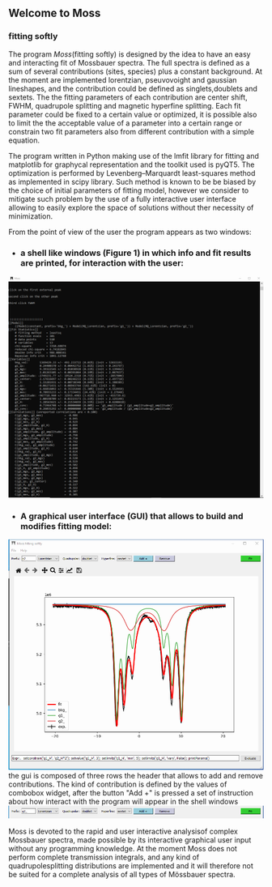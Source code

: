 ## Welcome to Moss
### fitting softly

The program *Moss*(fitting softly) is designed by the idea to have an easy and interacting fit of Mossbauer spectra.
The full spectra is defined as a sum of several contributions (sites, species) plus a constant background. 
At the moment are implemented lorentzian, pseuvovoight and gaussian lineshapes, and the contribution could be defined as singlets,doublets and sextets.
The the fitting parameters of each contribution are center shift, FWHM, quadrupole splitting and magnetic hyperfine splitting.
Each fit parameter could be fixed to a certain value or optimized, it is possible also to limit the the acceptable value of a parameter into a certain range or constrain two fit parameters also from different contribution with a simple equation. 

The program written in Python making use of the lmfit library for fitting and matplotlib for graphycal representation and the toolkit used is pyQT5.
The optimization is performed by Levenberg–Marquardt least-squares method as implemented in scipy library. Such method is known to be be biased by the choice of initial parameters of fitting model, however we consider to mitigate such problem by the use of a fully interactive user interface allowing to easily explore the space of solutions without ther necessity of minimization.

From the point of view of the user the program appears as two windows:
* ### a shell like windows (Figure 1) in which info and fit results are printed, for interaction with the user:
![figure1](./shell.png)



* ### A  graphical user interface (GUI) that allows to build and modifies fitting model:
![figure2](./gui.png)
the gui is composed of three rows
the header that allows to add and remove contributions. The kind of contribution is defined by the values of combobox widget, after the button  "Add +" is pressed a set of instruction about how interact with the program will appear in the shell windows
![figure2](./gui_1.png)


Moss is devoted to the rapid and user interactive analysisof complex Mossbauer spectra, made possible by its interactive graphical user input without any programming knowledge.
At the moment Moss does not perform complete transmission integrals, and any kind of quadrupolesplitting distributions are implemented and it will therefore not be suited for a complete analysis of all types of Mössbauer spectra.





```markdown

```

